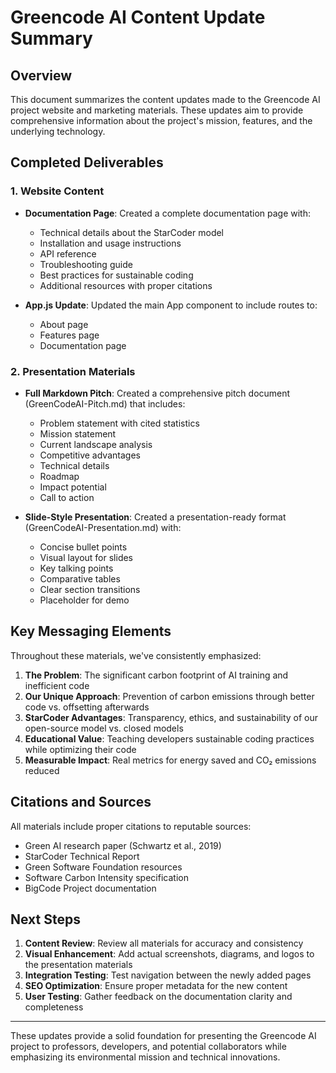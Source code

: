 # Greencode AI Content Update Summary

## Overview
This document summarizes the content updates made to the Greencode AI project website and marketing materials. These updates aim to provide comprehensive information about the project's mission, features, and the underlying technology.

## Completed Deliverables

### 1. Website Content
- **Documentation Page**: Created a complete documentation page with:
  - Technical details about the StarCoder model
  - Installation and usage instructions
  - API reference
  - Troubleshooting guide
  - Best practices for sustainable coding
  - Additional resources with proper citations

- **App.js Update**: Updated the main App component to include routes to:
  - About page
  - Features page
  - Documentation page

### 2. Presentation Materials
- **Full Markdown Pitch**: Created a comprehensive pitch document (GreenCodeAI-Pitch.md) that includes:
  - Problem statement with cited statistics
  - Mission statement
  - Current landscape analysis
  - Competitive advantages
  - Technical details
  - Roadmap
  - Impact potential
  - Call to action

- **Slide-Style Presentation**: Created a presentation-ready format (GreenCodeAI-Presentation.md) with:
  - Concise bullet points
  - Visual layout for slides
  - Key talking points
  - Comparative tables
  - Clear section transitions
  - Placeholder for demo

## Key Messaging Elements

Throughout these materials, we've consistently emphasized:

1. **The Problem**: The significant carbon footprint of AI training and inefficient code
2. **Our Unique Approach**: Prevention of carbon emissions through better code vs. offsetting afterwards
3. **StarCoder Advantages**: Transparency, ethics, and sustainability of our open-source model vs. closed models
4. **Educational Value**: Teaching developers sustainable coding practices while optimizing their code
5. **Measurable Impact**: Real metrics for energy saved and CO₂ emissions reduced

## Citations and Sources
All materials include proper citations to reputable sources:
- Green AI research paper (Schwartz et al., 2019)
- StarCoder Technical Report
- Green Software Foundation resources
- Software Carbon Intensity specification
- BigCode Project documentation

## Next Steps

1. **Content Review**: Review all materials for accuracy and consistency
2. **Visual Enhancement**: Add actual screenshots, diagrams, and logos to the presentation materials
3. **Integration Testing**: Test navigation between the newly added pages
4. **SEO Optimization**: Ensure proper metadata for the new content
5. **User Testing**: Gather feedback on the documentation clarity and completeness

---

These updates provide a solid foundation for presenting the Greencode AI project to professors, developers, and potential collaborators while emphasizing its environmental mission and technical innovations.
